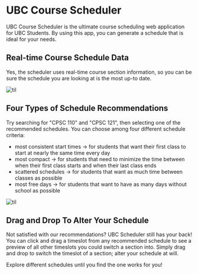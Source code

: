 # UBC Course Scheduler

UBC Course Scheduler is the ultimate course scheduling web application for UBC Students. By using this app, you can generate a schedule that is ideal for your needs.

## Real-time Course Schedule Data
Yes, the scheduler uses real-time course section information, so you can be sure the schedule
you are looking at is the most up-to date.

![til](./asset/generate.gif)

## Four Types of Schedule Recommendations
Try searching for "CPSC 110" and "CPSC 121", then selecting one of the recommended schedules.
You can choose among four different schedule criteria:
- most consistent start times ->  for students that want their first class to start at nearly the same time every day
- most compact ->   for students that need to minimize the time between when their first class starts and when their last class ends
- scattered schedules ->  for students that want as much time between classes as possible
- most free days -> for students that want to have as many days without school as possible

![til](./asset/recommend.gif)

## Drag and Drop To Alter Your Schedule
Not satisfied with our recommendations? UBC Scheduler still has your back!
You can click and drag a timeslot from any recommended schedule to see a preview of all other timeslots you could switch a section into. Simply drag and drop to switch the timeslot of a section; alter your schedule at will.

Explore different schedules until you find the one works for you!
